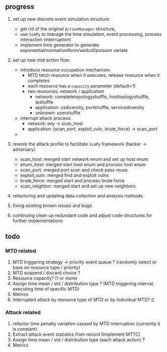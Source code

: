 ## progress

1. set up new discrete event simulation structure:
   - get rid of the original `ActionManager` structure,
   - use `SimPy` to manage the time simulation, event processing, process interaction (interruption)
   - implement time generator to generate exponential/normal/uniform/weibull/poisson variate

2. set up new mtd action flow:
   - introduce resource occupation mechanism:
     - MTD fetch resource when it executes, release resource when it completes
     - each resource has a `capacity` parameter (default=1)
     - two resources: network / application
       - network: completetopologyshuffle, hosttoplogyshuffle, ipshuffle
       - application: osdiversity, portshuffle, servicediversity
       - unknown: usershuffle
   - interrupt attack process:
     - network: any -> scan_host
     - application: (scan_port, exploit_vuln, brute_force) -> scan_port
   - 
       
3. rework the attack profile to facilitate `SimPy` framework (hacker -> adversary)
   - scan_host: merged start network enum and set up host enum
   - enum_host: merged start host enum and process host enum
   - scan_port: merged port scan and check pass reuse
   - exploit_vuln: merged find and exploit vulns
   - brute_force: merged start and process brute force
   - scan_neighbor: merged start and set up new neighbors

5. refactoring and updating data collection and analysis methods
6. fixing existing known issues and bugs.
7. continuing clean up redundant code and adjust code structures for further implementations


## todo
### MTD related 
1. MTD triggering strategy -> priority event queue ? (randomly select or base on resource type / priority)
2. MTD suspend / discard choice ?
3. Resource capacity? (1 or more)
4. Assign time mean / std / distribution type ? (MTD triggering interval, executing time of specific MTD)
5. Metrics
6. Interrupted attack by resource type of MTD or by individual MTD? ()

### Attack related
1. refactor time penalty variation caused by MTD interruption (currently it is constant)
2. Extract attack event statistics from record (Implement MTTC)
3. Assign time mean / std / distribution type (each attack action) ?
4. Metrics
